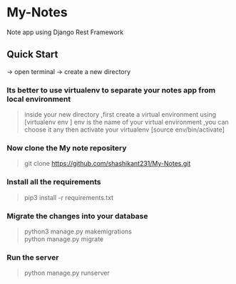 # My-Notes
Note app using Django Rest Framework

## Quick Start

-> open terminal
-> create a new directory

### Its better to use virtualenv to separate your notes app from  local environment
>inside your new directory ,first create a virtual environment using [virtualenv env ]
>env is the name of your virtual environment ,you can choose it any
>then activate your virtualenv [source env/bin/activate]

### Now clone the My note repositery
> git clone https://github.com/shashikant231/My-Notes.git
### Install all the requirements
> pip3 install -r requirements.txt
### Migrate the changes into your database
> python3 manage.py makemigrations \
> python manage.py migrate
### Run the server
> python manage.py runserver

